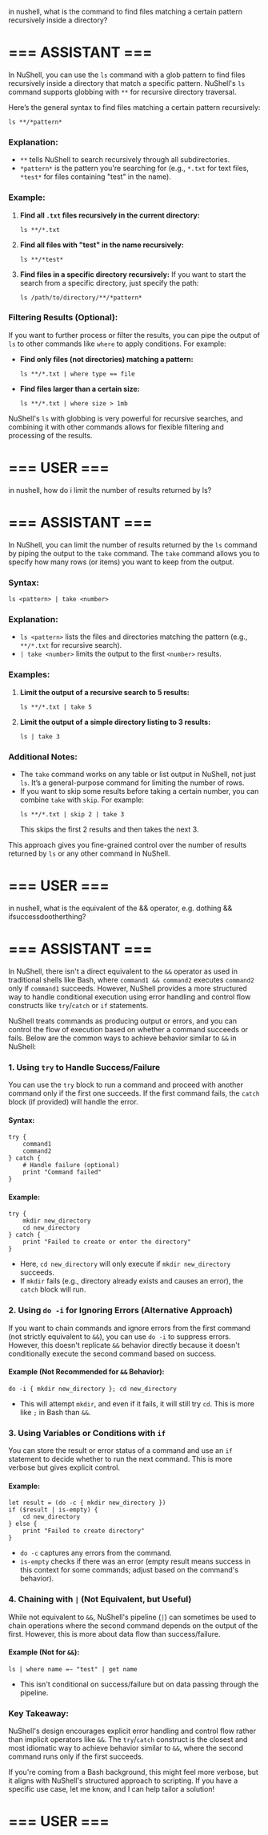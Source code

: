 in nushell, what is the command to find files matching a certain pattern recursively inside a directory?

# === ASSISTANT ===

In NuShell, you can use the `ls` command with a glob pattern to find files recursively inside a directory that match a specific pattern. NuShell's `ls` command supports globbing with `**` for recursive directory traversal.

Here’s the general syntax to find files matching a certain pattern recursively:

```nushell
ls **/*pattern*
```

### Explanation:
- `**` tells NuShell to search recursively through all subdirectories.
- `*pattern*` is the pattern you're searching for (e.g., `*.txt` for text files, `*test*` for files containing "test" in the name).

### Example:
1. **Find all `.txt` files recursively in the current directory:**
   ```nushell
   ls **/*.txt
   ```

2. **Find all files with "test" in the name recursively:**
   ```nushell
   ls **/*test*
   ```

3. **Find files in a specific directory recursively:**
   If you want to start the search from a specific directory, just specify the path:
   ```nushell
   ls /path/to/directory/**/*pattern*
   ```

### Filtering Results (Optional):
If you want to further process or filter the results, you can pipe the output of `ls` to other commands like `where` to apply conditions. For example:

- **Find only files (not directories) matching a pattern:**
  ```nushell
  ls **/*.txt | where type == file
  ```

- **Find files larger than a certain size:**
  ```nushell
  ls **/*.txt | where size > 1mb
  ```

NuShell's `ls` with globbing is very powerful for recursive searches, and combining it with other commands allows for flexible filtering and processing of the results.

# === USER ===

in nushell, how do i limit the number of results returned by ls?

# === ASSISTANT ===

In NuShell, you can limit the number of results returned by the `ls` command by piping the output to the `take` command. The `take` command allows you to specify how many rows (or items) you want to keep from the output.

### Syntax:
```nushell
ls <pattern> | take <number>
```

### Explanation:
- `ls <pattern>` lists the files and directories matching the pattern (e.g., `**/*.txt` for recursive search).
- `| take <number>` limits the output to the first `<number>` results.

### Examples:
1. **Limit the output of a recursive search to 5 results:**
   ```nushell
   ls **/*.txt | take 5
   ```

2. **Limit the output of a simple directory listing to 3 results:**
   ```nushell
   ls | take 3
   ```

### Additional Notes:
- The `take` command works on any table or list output in NuShell, not just `ls`. It’s a general-purpose command for limiting the number of rows.
- If you want to skip some results before taking a certain number, you can combine `take` with `skip`. For example:
  ```nushell
  ls **/*.txt | skip 2 | take 3
  ```
  This skips the first 2 results and then takes the next 3.

This approach gives you fine-grained control over the number of results returned by `ls` or any other command in NuShell.

# === USER ===

in nushell, what is the equivalent of the && operator, e.g. dothing && ifsuccessdootherthing?

# === ASSISTANT ===

In NuShell, there isn't a direct equivalent to the `&&` operator as used in traditional shells like Bash, where `command1 && command2` executes `command2` only if `command1` succeeds. However, NuShell provides a more structured way to handle conditional execution using error handling and control flow constructs like `try`/`catch` or `if` statements.

NuShell treats commands as producing output or errors, and you can control the flow of execution based on whether a command succeeds or fails. Below are the common ways to achieve behavior similar to `&&` in NuShell:

### 1. Using `try` to Handle Success/Failure
You can use the `try` block to run a command and proceed with another command only if the first one succeeds. If the first command fails, the `catch` block (if provided) will handle the error.

#### Syntax:
```nushell
try {
    command1
    command2
} catch {
    # Handle failure (optional)
    print "Command failed"
}
```

#### Example:
```nushell
try {
    mkdir new_directory
    cd new_directory
} catch {
    print "Failed to create or enter the directory"
}
```
- Here, `cd new_directory` will only execute if `mkdir new_directory` succeeds.
- If `mkdir` fails (e.g., directory already exists and causes an error), the `catch` block will run.

### 2. Using `do -i` for Ignoring Errors (Alternative Approach)
If you want to chain commands and ignore errors from the first command (not strictly equivalent to `&&`), you can use `do -i` to suppress errors. However, this doesn't replicate `&&` behavior directly because it doesn't conditionally execute the second command based on success.

#### Example (Not Recommended for `&&` Behavior):
```nushell
do -i { mkdir new_directory }; cd new_directory
```
- This will attempt `mkdir`, and even if it fails, it will still try `cd`. This is more like `;` in Bash than `&&`.

### 3. Using Variables or Conditions with `if`
You can store the result or error status of a command and use an `if` statement to decide whether to run the next command. This is more verbose but gives explicit control.

#### Example:
```nushell
let result = (do -c { mkdir new_directory })
if ($result | is-empty) {
    cd new_directory
} else {
    print "Failed to create directory"
}
```
- `do -c` captures any errors from the command.
- `is-empty` checks if there was an error (empty result means success in this context for some commands; adjust based on the command's behavior).

### 4. Chaining with `|` (Not Equivalent, but Useful)
While not equivalent to `&&`, NuShell's pipeline (`|`) can sometimes be used to chain operations where the second command depends on the output of the first. However, this is more about data flow than success/failure.

#### Example (Not for `&&`):
```nushell
ls | where name =~ "test" | get name
```
- This isn't conditional on success/failure but on data passing through the pipeline.

### Key Takeaway:
NuShell's design encourages explicit error handling and control flow rather than implicit operators like `&&`. The `try`/`catch` construct is the closest and most idiomatic way to achieve behavior similar to `&&`, where the second command runs only if the first succeeds.

If you're coming from a Bash background, this might feel more verbose, but it aligns with NuShell's structured approach to scripting. If you have a specific use case, let me know, and I can help tailor a solution!

# === USER ===

